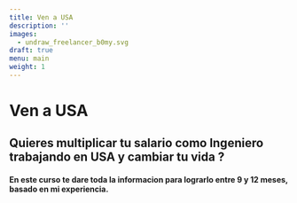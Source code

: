 ```yaml
---
title: Ven a USA
description: ''
images:
  - undraw_freelancer_b0my.svg
draft: true
menu: main
weight: 1
---
```


# Ven a USA
## Quieres multiplicar tu salario como Ingeniero trabajando en USA y cambiar tu vida ?
#### En este curso te dare toda la informacion para lograrlo entre 9 y 12 meses, basado en mi experiencia.
